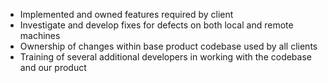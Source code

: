 - Implemented and owned features required by client
- Investigate and develop fixes for defects on both local and remote machines
- Ownership of changes within base product codebase used by all clients
- Training of several additional developers in working with the codebase and our product
